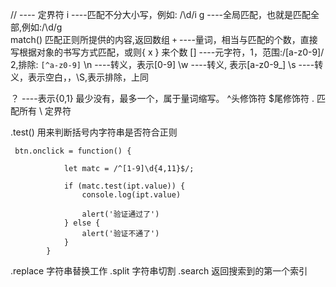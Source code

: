 

//  	---- 定界符
		i   	 ----匹配不分大小写，例如: /\d/i
		g	   ----全局匹配，也就是匹配全部,例如:/\d/g		
		match()	匹配正则所提供的内容,返回数组
		`+`	   ----量词，相当与匹配的个数，直接写根据对象的书写方式匹配，或则{ x } 来个数
		[]		----元字符，1，范围:/[a-z0-9]/ 2,排除: `[^a-z0-9]`
		\n	   ----转义，表示[0-9]
		\w	  ----转义,	表示[a-z0-9_]
		\s		----转义，表示空白，，\S,表示排除，上同

？ ----表示{0,1} 最少没有，最多一个，属于量词缩写。
		^头修饰符
		$尾修饰符
		. 匹配所有
		\ 定界符

.test() 用来判断括号内字符串是否符合正则

```
 btn.onclick = function() {

            let matc = /^[1-9]\d{4,11}$/;

            if (matc.test(ipt.value)) {
                console.log(ipt.value)

                alert('验证通过了')
            } else {
                alert('验证不通了')
            }
        }
```

.replace 字符串替换工作  .split 字符串切割  .search 返回搜索到的第一个索引
